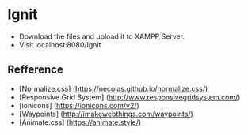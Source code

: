 # Ignit
- Download the files and upload it to XAMPP Server. 
- Visit localhost:8080/Ignit

## Refference
- [Normalize.css] (https://necolas.github.io/normalize.css/)
- [Responsive Grid System] (http://www.responsivegridsystem.com/)
- [ionicons] (https://ionicons.com/v2/)
- [Waypoints] (http://imakewebthings.com/waypoints/)
- [Animate.css] (https://animate.style/)
